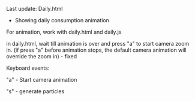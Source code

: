 Last update:
Daily.html
 - Showing daily consumption animation 

For animation, work with daily.html and daily.js

in daily.html, wait till animation is over and press "a" to start camera zoom in. (if press "a" before animation stops, the default camera animation will override the zoom in) - fixed


Keyboard events:

"a" - Start camera animation

"s" - generate particles
